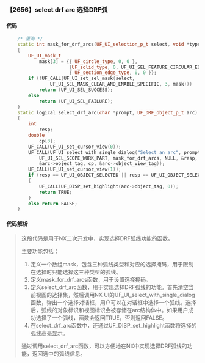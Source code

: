 ### 【2656】select drf arc 选择DRF弧

#### 代码

```cpp
    /* 里海 */  
    static int mask_for_drf_arcs(UF_UI_selection_p_t select, void *type)  
    {  
        UF_UI_mask_t  
            mask[3] = {{ UF_circle_type, 0, 0 },  
                       {UF_solid_type, 0, UF_UI_SEL_FEATURE_CIRCULAR_EDGE },  
                       { UF_section_edge_type, 0, 0 }};  
        if (!UF_CALL(UF_UI_set_sel_mask(select,  
                UF_UI_SEL_MASK_CLEAR_AND_ENABLE_SPECIFIC, 3, mask)))  
            return (UF_UI_SEL_SUCCESS);  
        else  
            return (UF_UI_SEL_FAILURE);  
    }  
    static logical select_drf_arc(char *prompt, UF_DRF_object_p_t arc)  
    {  
        int  
            resp;  
        double  
            cp[3];  
        UF_CALL(UF_UI_set_cursor_view(0));  
        UF_CALL(UF_UI_select_with_single_dialog("Select an arc", prompt,  
            UF_UI_SEL_SCOPE_WORK_PART, mask_for_drf_arcs, NULL, &resp,  
            &arc->object_tag, cp, &arc->object_view_tag));  
        UF_CALL(UF_UI_set_cursor_view(1));  
        if (resp == UF_UI_OBJECT_SELECTED || resp == UF_UI_OBJECT_SELECTED_BY_NAME)  
        {  
            UF_CALL(UF_DISP_set_highlight(arc->object_tag, 0));  
            return TRUE;  
        }  
        else return FALSE;  
    }

```

#### 代码解析

> 这段代码是用于NX二次开发中，实现选择DRF弧线功能的函数。
>
> 主要功能包括：
>
> 1. 定义一个数组mask，包含三种弧线类型和对应的选择掩码，用于限制在选择时只能选择这三种类型的弧线。
> 2. 定义mask_for_drf_arcs函数，用于设置选择掩码。
> 3. 定义select_drf_arc函数，用于实现选择DRF弧线的功能。首先清空当前视图的选择集，然后调用NX UI的UF_UI_select_with_single_dialog函数，弹出一个选择对话框，用户可以在对话框中选择一个弧线。选择后，弧线的对象标识和视图标识会被存储在arc结构体中。如果用户成功选择了一个弧线，函数会返回TRUE，否则返回FALSE。
> 4. 在select_drf_arc函数中，还通过UF_DISP_set_highlight函数将选择的弧线高亮显示。
>
> 通过调用select_drf_arc函数，可以方便地在NX中实现选择DRF弧线的功能，返回选中的弧线信息。
>
